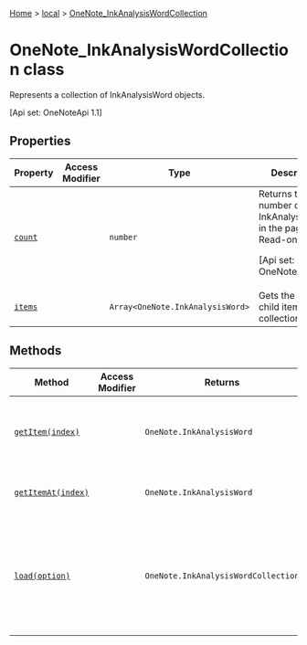 [Home](./index) &gt; [local](local.md) &gt; [OneNote\_InkAnalysisWordCollection](local.onenote_inkanalysiswordcollection.md)

# OneNote\_InkAnalysisWordCollection class

Represents a collection of InkAnalysisWord objects. 

 \[Api set: OneNoteApi 1.1\]

## Properties

|  Property | Access Modifier | Type | Description |
|  --- | --- | --- | --- |
|  [`count`](local.onenote_inkanalysiswordcollection.count.md) |  | `number` | Returns the number of InkAnalysisWords in the page. Read-only. <p/> \[Api set: OneNoteApi 1.1\] |
|  [`items`](local.onenote_inkanalysiswordcollection.items.md) |  | `Array<OneNote.InkAnalysisWord>` | Gets the loaded child items in this collection. |

## Methods

|  Method | Access Modifier | Returns | Description |
|  --- | --- | --- | --- |
|  [`getItem(index)`](local.onenote_inkanalysiswordcollection.getitem.md) |  | `OneNote.InkAnalysisWord` | Gets a InkAnalysisWord object by ID or by its index in the collection. Read-only. |
|  [`getItemAt(index)`](local.onenote_inkanalysiswordcollection.getitemat.md) |  | `OneNote.InkAnalysisWord` | Gets a InkAnalysisWord on its position in the collection. |
|  [`load(option)`](local.onenote_inkanalysiswordcollection.load.md) |  | `OneNote.InkAnalysisWordCollection` | Queues up a command to load the specified properties of the object. You must call "context.sync()" before reading the properties. |

